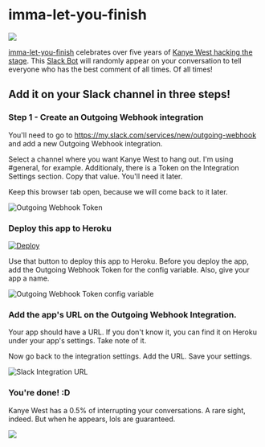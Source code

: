 # imma-let-you-finish

![](http://ledhack.org/content/images/2015/05/imma-let-you-finish.png)

[imma-let-you-finish](http://ledhack.org/imma-let-you-finish/) celebrates over five years of [Kanye West hacking the stage](https://www.youtube.com/watch?v=3K21rLBEfeM). This [Slack Bot](https://slack.com/) will randomly appear on your conversation to tell everyone who has the best comment of all times. Of all times!

## Add it on your Slack channel in three steps!
### Step 1 - Create an Outgoing Webhook integration
You'll need to go to https://my.slack.com/services/new/outgoing-webhook and add a new Outgoing Webhook integration. 

Select a channel where you want Kanye West to hang out. I'm using #general, for example. Additionaly, there is a Token on the Integration Settings section. Copy that value. You'll need it later.

Keep this browser tab open, because we will come back to it later.

![Outgoing Webhook Token](http://i.imgur.com/tn6Kfgzl.png)

### Deploy this app to Heroku
[![Deploy](https://www.herokucdn.com/deploy/button.png)](https://heroku.com/deploy?template=https://github.com/sparragus/imma-let-you-finish/tree/master)

Use that button to deploy this app to Heroku. Before you deploy the app, add the Outgoing Webhook Token for the config variable. Also, give your app a name.

![Outgoing Webhook Token config variable](http://i.imgur.com/iIcRr5yl.png)

### Add the app's URL on the Outgoing Webhook Integration.
Your app should have a URL. If you don't know it, you can find it on Heroku under your app's settings. Take note of it.

Now go back to the integration settings. Add the URL. Save your settings.

![Slack Integration URL](http://i.imgur.com/5GAHS9ol.png)

### You're done! :D
Kanye West has a 0.5% of interrupting your conversations. A rare sight, indeed. But when he appears, lols are guaranteed.

![](http://ledhack.org/content/images/2015/05/taylorkanye-1.gif)
